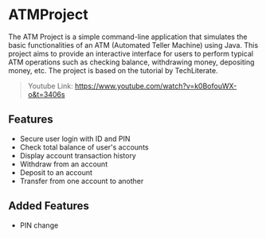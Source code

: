 # ATMProject
The ATM Project is a simple command-line application that simulates the basic functionalities of an ATM (Automated Teller Machine) using Java. This project aims to provide an interactive interface for users to perform typical ATM operations such as checking balance, withdrawing money, depositing money, etc. The project is based on the tutorial by TechLiterate.
> Youtube Link: https://www.youtube.com/watch?v=k0BofouWX-o&t=3406s
## Features
- Secure user login with ID and PIN
- Check total balance of user's accounts
- Display account transaction history
- Withdraw from an account
- Deposit to an account
- Transfer from one account to another
## Added Features
- PIN change
